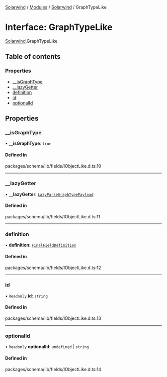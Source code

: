 [Solarwind](../README.md) / [Modules](../modules.md) / [Solarwind](../modules/Solarwind.md) / GraphTypeLike

# Interface: GraphTypeLike

[Solarwind](../modules/Solarwind.md).GraphTypeLike

## Table of contents

### Properties

- [\_\_isGraphType](Solarwind.GraphTypeLike.md#__isgraphtype)
- [\_\_lazyGetter](Solarwind.GraphTypeLike.md#__lazygetter)
- [definition](Solarwind.GraphTypeLike.md#definition)
- [id](Solarwind.GraphTypeLike.md#id)
- [optionalId](Solarwind.GraphTypeLike.md#optionalid)

## Properties

### \_\_isGraphType

• **\_\_isGraphType**: ``true``

#### Defined in

packages/schema/lib/fields/IObjectLike.d.ts:10

___

### \_\_lazyGetter

• **\_\_lazyGetter**: [`LazyParseGraphTypePayload`](../modules/Solarwind.md#lazyparsegraphtypepayload)

#### Defined in

packages/schema/lib/fields/IObjectLike.d.ts:11

___

### definition

• **definition**: [`FinalFieldDefinition`](../modules/Solarwind.md#finalfielddefinition)

#### Defined in

packages/schema/lib/fields/IObjectLike.d.ts:12

___

### id

• `Readonly` **id**: `string`

#### Defined in

packages/schema/lib/fields/IObjectLike.d.ts:13

___

### optionalId

• `Readonly` **optionalId**: `undefined` \| `string`

#### Defined in

packages/schema/lib/fields/IObjectLike.d.ts:14
